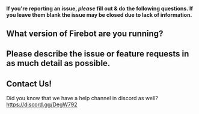 #### If you're reporting an issue, *please* fill out & do the following questions. If you leave them blank the issue may be closed due to lack of information.


## What version of Firebot are you running?
<!--- Please provide the version number found in the title bar of the app. -->



## Please describe the issue or feature requests in as much detail as possible.
<!-- Bug Report: Please include details such as what you were doing at the time. Board ID numbers used. Effects added. -->
<!-- Feature Request: Please describe the feature request. How would this help other users? What are you trying to accomplish? -->



## Contact Us!
Did you know that we have a help channel in discord as well? https://discord.gg/DegW792